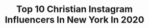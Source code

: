 ---
title: Top 10 Christian Instagram Influencers In New York In 2020
description: >-
  Find top christian Instagram influencers in New York in 2020. Most popular hashtags: #christian #newyork #coronavirus #stayhome.
platform: Instagram
profiles:
  - username: "thejudge44"
    fullname: >-
      Aaron Judge
    location: "United States"
    followers: 1172041
    engagement: 859
    commentsToLikes: 0.009186
    avatar: "https://scontent-lhr8-1.cdninstagram.com/v/t51.2885-19/s320x320/75252622_2542999032587190_4520848482319204352_n.jpg?_nc_ht=scontent-lhr8-1.cdninstagram.com&_nc_ohc=ZDbuHATiqrIAX8Ke9o_&oh=c57f80917325477eb59b476d53a4f6bc&oe=5EB92E7F"
    verified: true
    hashtags: "#sutro, #oakleyprizm, #waybackwednesday, #hometeam"
  - username: "mclovinmartinez"
    fullname: >-
      Jacob Martinez
    location: "United States"
    followers: 3324
    engagement: 1446
    commentsToLikes: 0.055448
    avatar: "https://scontent-lhr8-1.cdninstagram.com/v/t51.2885-19/s320x320/65637342_2688606257843323_4789910440903704576_n.jpg?_nc_ht=scontent-lhr8-1.cdninstagram.com&_nc_ohc=ujM9Q7fxsRMAX9KCwrx&oh=5bdebb2a625cc1cc3ec755fa82ebf2a0&oe=5EB9DE4C"
    verified: false
    hashtags: "#pose, #edits, #roads, #print"
  - username: "janvi_shelley"
    fullname: >-
      Janvi Shelley
    location: "United States"
    followers: 84416
    engagement: 682
    commentsToLikes: 0.066643
    avatar: "https://scontent-lga3-1.cdninstagram.com/v/t51.2885-19/s320x320/67379997_2539267089471247_5111404806186991616_n.jpg?_nc_ht=scontent-lga3-1.cdninstagram.com&_nc_ohc=A3-sJTH9kAYAX9LDffB&oh=4ee2a546bf3720f6fd17d5c1cc3a52e7&oe=5EAAEC58"
    verified: false
    hashtags: "#galileo, #ajna, #emerson, #bogota"
  - username: "bnimmo24"
    fullname: >-
      Brandon Nimmo
    location: "United States"
    followers: 62642
    engagement: 928
    commentsToLikes: 0.018013
    avatar: "https://scontent-lhr8-1.cdninstagram.com/v/t51.2885-19/s320x320/46846830_199145324303062_2602816285217652736_n.jpg?_nc_ht=scontent-lhr8-1.cdninstagram.com&_nc_ohc=_ZmmLWLry_EAX_OV0QR&oh=4f68b7d02f26163aefedd3e312a12808&oe=5EBB3225"
    verified: true
    hashtags: "#springtraining, #shotguns, #fl, #shimanofishing"
  - username: "connorkelly21"
    fullname: >-
      Connor Kelly
    location: "United States"
    followers: 18790
    engagement: 869
    commentsToLikes: 0.009829
    avatar: "https://scontent-lht6-1.cdninstagram.com/v/t51.2885-19/s320x320/72635060_503766656875225_7598341864441249792_n.jpg?_nc_ht=scontent-lht6-1.cdninstagram.com&_nc_ohc=WYyZ5OzsfMAAX975Lln&oh=bded334c55bad2a77aa32a67406f34b3&oe=5EB98BD6"
    verified: false
    hashtags: "#beavers, #ridethetide, #gameday, #fanfriday"
  - username: "morgane_martini"
    fullname: >-
      morgane_martini
    location: "United States"
    followers: 80374
    engagement: 111
    commentsToLikes: 0.013833
    avatar: "https://scontent-ams4-1.cdninstagram.com/v/t51.2885-19/s320x320/25009080_314055385757451_2432423993303629824_n.jpg?_nc_ht=scontent-ams4-1.cdninstagram.com&_nc_ohc=mfK675JSkE0AX9Q1jD8&oh=f1cae429e8e34379f7b452e336f2e22d&oe=5EB1D32D"
    verified: true
    hashtags: "#style, #beauty, #stayhome, #liquidseequins"
  - username: "abnerhimely"
    fullname: >-
      Angel 👼🏼
    location: "United States"
    followers: 37734
    engagement: 521
    commentsToLikes: 0.019648
    avatar: "https://scontent-lhr8-1.cdninstagram.com/v/t51.2885-19/s320x320/90962736_530853174518565_180931875370434560_n.jpg?_nc_ht=scontent-lhr8-1.cdninstagram.com&_nc_ohc=8Va679go1oUAX-Pfqgv&oh=c78531966a0a6a5b8b22248ec5599e0c&oe=5EBA00C9"
    verified: false
    hashtags: "#staysafe, #youtuber, #stayhome, #viral"
  - username: "angelycarucci"
    fullname: >-
      Angely Carucci
    location: "United States"
    followers: 15868
    engagement: 351
    commentsToLikes: 0.050565
    avatar: "https://scontent-lhr8-1.cdninstagram.com/v/t51.2885-19/s320x320/44912769_310107339836060_6471779145360605184_n.jpg?_nc_ht=scontent-lhr8-1.cdninstagram.com&_nc_ohc=XdaB4Et6_MkAX9vlVW9&oh=aedee823cd32a6a59f68ee6fa679aafc&oe=5EB93AA4"
    verified: false
    hashtags: "#angelycaruccichoreographer, #handmade, #luxury, #lindovers"
  - username: "sadesolomon"
    fullname: >-
      Sade Solomon | Fashion + Faith
    location: "United States"
    followers: 18407
    engagement: 257
    commentsToLikes: 0.121185
    avatar: "https://scontent-ams4-1.cdninstagram.com/v/t51.2885-19/s320x320/58887048_883183398681045_2998944748175097856_n.jpg?_nc_ht=scontent-ams4-1.cdninstagram.com&_nc_ohc=fHyU3gbsJEYAX8Xv3qp&oh=04f7a5dfe2ac6c1e58dd1d9a57331845&oe=5EBA40DD"
    verified: false
    hashtags: "#holyweek, #takenweeksago, #bkrowned, #speaker"
  - username: "ryanalexandra.petit"
    fullname: >-
      Ryan Alexandra 🇻🇪🇭🇹
    location: "United States"
    followers: 5406
    engagement: 1212
    commentsToLikes: 0.089566
    avatar: "https://scontent-ams4-1.cdninstagram.com/v/t51.2885-19/s320x320/69293537_332287097539775_321931313781145600_n.jpg?_nc_ht=scontent-ams4-1.cdninstagram.com&_nc_ohc=r22XYyJyW6EAX_WIsMF&oh=60c7f4659b210af783bf0443dca50c4a&oe=5E80C03C"
    verified: false
    hashtags: "#blackmicroinfluencers, #wickslocs, #skincareblogger, #ss2020"
---